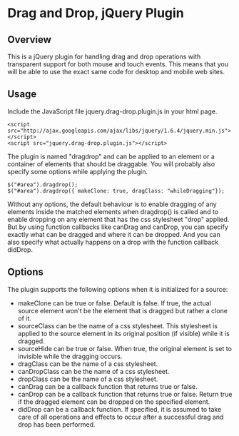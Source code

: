 Drag and Drop, jQuery Plugin
============================

Overview
--------

This is a jQuery plugin for handling drag and drop operations with transparent support for both mouse
and touch events. This means that you will be able to use the exact same code for desktop and mobile
web sites.

Usage
-----

Include the JavaScript file jquery.drag-drop.plugin.js in your html page.

    <script src="http://ajax.googleapis.com/ajax/libs/jquery/1.6.4/jquery.min.js"></script>
    <script src="jquery.drag-drop.plugin.js"></script>

The plugin is named "dragdrop" and can be applied to an element or a container of elements that should
be draggable. You will probably also specify some options while applying the plugin.

    $("#area").dragdrop();
    $("#area").dragdrop({ makeClone: true, dragClass: "whileDragging"});

Without any options, the default behaviour is to enable dragging of any elements inside the matched
elements when dragdrop() is called and to enable dropping on any element that has the css stylesheet
"drop" applied. But by using function callbacks like canDrag and canDrop, you can specify exactly
what can be dragged and where it can be dropped. And you can also specify what actually happens on
a drop with the function callback didDrop.

Options
-------

The plugin supports the following options when it is initialized for a source:

* makeClone can be true or false. Default is false. If true, the actual source element won't be the
  element that is dragged but rather a clone of it.
* sourceClass can be the name of a css stylesheet. This stylesheet is applied to the source element
  in its original position (if visible) while it is dragged.
* sourceHide can be true or false. When true, the original element is set to invisible while the
  dragging occurs.
* dragClass can be the name of a css stylesheet.
* canDropClass can be the name of a css stylesheet.
* dropClass can be the name of a css stylesheet.
* canDrag can be a callback function that returns true or false.
* canDrop can be a callback function that returns true or false. Return true if the dragged element
  can be dropped on the specified element.
* didDrop can be a callback function. If specified, it is assumed to take care of all operations
  and effects to occur after a successful drag and drop has been performed.

